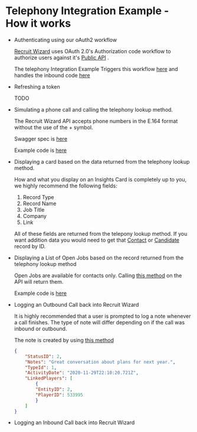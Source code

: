 # Telephony Integration Example - How it works

 - Authenticating using our oAuth2 workflow 

    [Recruit Wizard](https://recruitwizard.com) uses OAuth 2.0's Authorization code workflow to authorize users against it's [Public API](https://api.wizardsoft.com/swagger) .

    The telephony Integration Example Triggers this workflow [here](https://github.com/Wizardsoft/TelephonyIntegrationExample/blob/744cd775c78c091e601e633eb8df2766db872d39/src/ClientApp/src/components/Testing.js#L58) and handles the inbound code [here](https://github.com/Wizardsoft/TelephonyIntegrationExample/blob/744cd775c78c091e601e633eb8df2766db872d39/src/ClientApp/src/components/Testing.js#L32)

 - Refreshing a token

    TODO

 - Simulating a phone call and calling the telephony lookup method.

    The Recruit Wizard API accepts phone numbers in the E.164 format without the use of the + symbol.

    Swagger spec is [here](https://api.wizardsoft.com/swagger/ui/index#!/Telephony/Telephony_LookUp)

    Example code is [here](https://github.com/Wizardsoft/TelephonyIntegrationExample/blob/744cd775c78c091e601e633eb8df2766db872d39/src/Controllers/AuthController.cs#L15)

 - Displaying a card based on the data returned from the telephony
   lookup method.

    How and what you display on an Insights Card is completely up to you, we highly recommend the following fields:

    1) Record Type
    2) Record Name
    3) Job Title
    4) Company
    5) Link

    All of these fields are returned from the telepony lookup method. If you want addition data you would need to get that [Contact](https://api.wizardsoft.com/swagger/ui/index#!/Contacts/Contacts_Get) or [Candidate](https://api.wizardsoft.com/swagger/ui/index#!/Candidates/Candidates_Get) record by ID.


 - Displaying a List of Open Jobs based on the record returned from the telephony lookup method

    Open Jobs are available for contacts only. Calling [this method](https://api.wizardsoft.com/swagger/ui/index#!/Jobs/Jobs_JobsByContactOpen) on the API will return them.

    Example code is [here](https://github.com/Wizardsoft/TelephonyIntegrationExample/blob/744cd775c78c091e601e633eb8df2766db872d39/src/Controllers/AuthController.cs#L26)

 - Logging an Outbound Call back into Recruit Wizard

    It is highly recommended that a user is prompted to log a note whenever a call finishes. The type of note will differ depending on if the call was inbound or outbound.

    The note is created by using [this method](https://api.wizardsoft.com/swagger/ui/index#!/Activities/Activities_Post)

    ```json
    {
        "StatusID": 2,
        "Notes": "Great conversation about plans for next year.",
        "TypeId": 1,
        "ActivityDate": "2020-11-29T22:10:20.721Z",
        "LinkedPlayers": [
            {
            "EntityID": 2,
            "PlayerID": 533995
            }
        ]
    }
    ```

 - Logging an Inbound Call back into Recruit Wizard